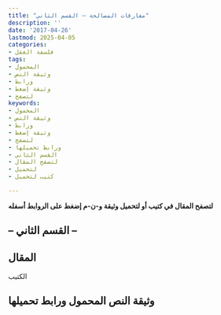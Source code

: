 ```yaml
---
title: "مفارقات المصالحة – القسم الثاني"
description: ''
date: '2017-04-26'
lastmod: 2025-04-05
categories:
- فلسفة العقل
tags:
- المحمول
- وثيقة النص
- ورابط
- وثيقة إضغط
- لتصفح
keywords:
- المحمول
- وثيقة النص
- ورابط
- وثيقة إضغط
- لتصفح
- ورابط تحميلها
- القسم الثاني
- لتصفح المقال
- لتحميل
- كتيب لتحميل

---
```

**لتصفح المقال في كتيب أو لتحميل وثيقة و-ن-م إضغط على الروابط أسفله**

## **– القسم الثاني –**

## المقال

الكتيب

## وثيقة النص المحمول ورابط تحميلها

###
